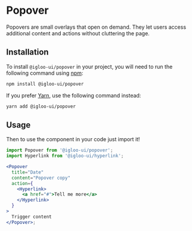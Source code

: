 # Popover

Popovers are small overlays that open on demand. They let users access additional content and actions without cluttering the page.

  <Example is="custom" />

  <ReferenceLinks is="custom" />

## Installation

To install `@igloo-ui/popover` in your project, you will need to run the following command using [npm](https://www.npmjs.com/):

```bash
npm install @igloo-ui/popover
```

If you prefer [Yarn](https://classic.yarnpkg.com/en/), use the following command instead:

```bash
yarn add @igloo-ui/popover
```

## Usage

Then to use the component in your code just import it!

```jsx
import Popover from '@igloo-ui/popover';
import Hyperlink from '@igloo-ui/hyperlink';

<Popover
  title="Date"
  content="Popover copy"
  action={
    <Hyperlink>
      <a href="#">Tell me more</a>
    </Hyperlink>
  }
>
  Trigger content
</Popover>;
```
